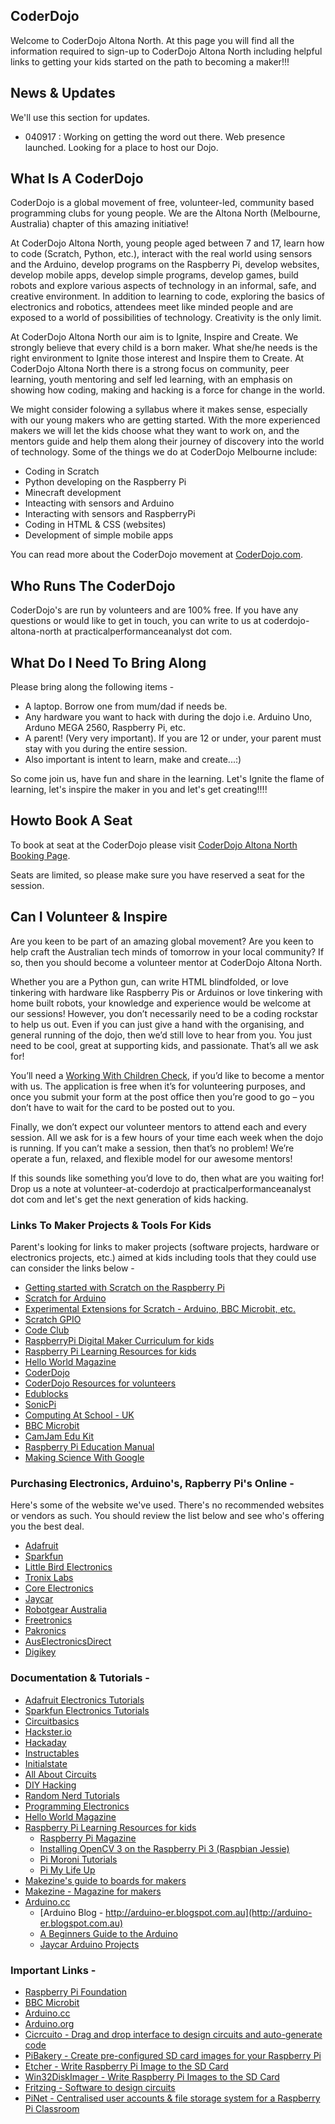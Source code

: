 
## CoderDojo

Welcome to CoderDojo Altona North. At this page you will find all the information required to sign-up to CoderDojo Altona North including helpful links to getting your kids started on the path to becoming a maker!!!

## News & Updates 

We'll use this section for updates. 

- 040917 : Working on getting the word out there. Web presence launched. Looking for a place to host our Dojo.


## What Is A CoderDojo

CoderDojo is a global movement of free, volunteer-led, community based programming clubs for young people. We are the Altona North (Melbourne, Australia) chapter of this amazing initiative!

At CoderDojo Altona North, young people aged between 7 and 17, learn how to code (Scratch, Python, etc.), interact with the real world using sensors and the Arduino, develop programs on the Raspberry Pi, develop websites, develop mobile apps, develop simple programs, develop games, build robots and explore various aspects of technology in an informal, safe, and creative environment. In addition to learning to code, exploring the basics of electronics and robotics, attendees meet like minded people and are exposed to a world of possibilities of technology. Creativity is the only limit. 

At CoderDojo Altona North our aim is to Ignite, Inspire and Create. We strongly believe that every child is a born  maker. What she/he needs is the right environment to Ignite those interest and Inspire them to Create. At CoderDojo Altona North there is a strong focus on community, peer learning, youth mentoring and self led learning, with an emphasis on showing how coding, making and hacking is a force for change in the world.

We might consider folowing a syllabus where it makes sense, especially with our young makers who are getting started. With the more experienced makers we will let the kids choose what they want to work on, and the mentors guide and help them along their journey of discovery into the world of technology. Some of the things we do at CoderDojo Melbourne include:

- Coding in Scratch
- Python developing on the Raspberry Pi
- Minecraft development
- Inteacting with sensors and Arduino
- Interacting with sensors and RaspberryPi 
- Coding in HTML & CSS (websites)
- Development of simple mobile apps

You can read more about the CoderDojo movement at [CoderDojo.com](https://coderdojo.com/about/).

## Who Runs The CoderDojo

CoderDojo's are run by volunteers and are 100% free. If you have any questions or would like to get in touch, you can write to us at coderdojo-altona-north at practicalperformanceanalyst dot com. 

## What Do I Need To Bring Along

Please bring along the following items - 

- A laptop. Borrow one from mum/dad if needs be.
- Any hardware you want to hack with during the dojo i.e. Arduino Uno, Arduno MEGA 2560, Raspberry Pi, etc.
- A parent! (Very very important). If you are 12 or under, your parent must stay with you during the entire session.
- Also important is intent to learn, make and create...:)

So come join us, have fun and share in the learning. Let's Ignite the flame of learning, let's inspire the maker in you and let's get creating!!!!

## Howto Book A Seat

To book at seat at the CoderDojo please visit [CoderDojo Altona North Booking Page](https://zen.coderdojo.com/dojos/au/altona-north-victoria/altona-north-junior-hackers). 

Seats are limited, so please make sure you have reserved a seat for the session. 

## Can I Volunteer & Inspire 

Are you keen to be part of an amazing global movement? Are you keen to help craft the Australian tech minds of tomorrow in your local community? If so, then you should become a volunteer mentor at CoderDojo Altona North. 

Whether you are a Python gun, can write HTML blindfolded, or love tinkering with hardware like Raspberry Pis or Arduinos or love tinkering with home built robots, your knowledge and experience would be welcome at our sessions! However, you don’t necessarily need to be a coding rockstar to help us out. Even if you can just give a hand with the organising, and general running of the dojo, then we’d still love to hear from you. You just need to be cool, great at supporting kids, and passionate. That’s all we ask for!

You’ll need a [Working With Children Check](http://www.workingwithchildren.vic.gov.au/), if you’d like to become a mentor with us. The application is free when it’s for volunteering purposes, and once you submit your form at the post office then you’re good to go – you don’t have to wait for the card to be posted out to you.

Finally, we don’t expect our volunteer mentors to attend each and every session. All we ask for is a few hours of your time each week when the dojo is running. If you can’t make a session, then that’s no problem! We’re operate a fun, relaxed, and flexible model for our awesome mentors! 

If this sounds like something you’d love to do, then what are you waiting for! Drop us a note at volunteer-at-coderdojo at practicalperformanceanalyst dot com and let's get the next generation of kids hacking. 

### Links To Maker Projects & Tools For Kids

Parent's looking for links to maker projects (software projects, hardware or electronics projects, etc.) aimed at kids including tools that they could use can consider the links below -

* [Getting started with Scratch on the Raspberry Pi](https://www.raspberrypi.org/documentation/usage/scratch/)
* [Scratch for Arduino](http://s4a.cat/)
* [Experimental Extensions for Scratch - Arduino, BBC Microbit, etc.](http://scratchx.org/)
* [Scratch GPIO](http://simplesi.net/scratchgpio/)
* [Code Club](https://codeclubprojects.org/en-GB/)
* [RaspberryPi Digital Maker Curriculum for kids](https://curriculum.raspberrypi.org/)
* [Raspberry Pi Learning Resources for kids](https://www.raspberrypi.org/resources/)
* [Hello World Magazine](https://helloworld.raspberrypi.org/helloworld)
* [CoderDojo](https://coderdojo.com/)
* [CoderDojo Resources for volunteers](http://kata.coderdojo.com/wiki/Home_Page)
* [Edublocks](http://edublocks.org/)
* [SonicPi](http://sonic-pi.net/)
* [Computing At School - UK](http://www.computingatschool.org.uk/)
* [BBC Microbit](https://www.microbit.co.uk)
* [CamJam Edu Kit](http://camjam.me/?page_id=236)
* [Raspberry Pi Education Manual](http://pi.cs.man.ac.uk/download/Raspberry_Pi_Education_Manual.pdf)
* [Making Science With Google](https://makingscience.withgoogle.com/?lang=en)


### Purchasing Electronics, Arduino's, Rapberry Pi's Online -

Here's some of the website we've used. There's no recommended websites or vendors as such. You should review the list below and see who's offering you the best deal.

* [Adafruit](http://adafruit.com)
* [Sparkfun](http://sparkfun.com)
* [Little Bird Electronics](https://littlebirdelectronics.com.au/)
* [Tronix Labs](https://tronixlabs.com.au)
* [Core Electronics](https://www.core-electronics.com.au)
* [Jaycar](http://www.jaycar.com.au)
* [Robotgear Australia](http://www.robotgear.com.au)
* [Freetronics](http://www.freetronics.com.au)
* [Pakronics](http://www.pakronics.com.au)
* [AusElectronicsDirect](http://www.auselectronicsdirect.com.au/)
* [Digikey](https://www.digikey.com.au/)


### Documentation & Tutorials -
* [Adafruit Electronics Tutorials](https://learn.adafruit.com/)
* [Sparkfun Electronics Tutorials](https://learn.sparkfun.com/)
* [Circuitbasics](http://www.circuitbasics.com/)
* [Hackster.io](http://www.hackster.io)
* [Hackaday](https://hackaday.io)
* [Instructables](http://www.instructables.com)
* [Initialstate](https://www.initialstate.com/learn/)
* [All About Circuits](https://www.allaboutcircuits.com)
* [DIY Hacking](https://diyhacking.com/)
* [Random Nerd Tutorials](https://randomnerdtutorials.com/)
* [Programming Electronics](https://programmingelectronics.com/home/)
* [Hello World Magazine](https://helloworld.raspberrypi.org/helloworld)
* [Raspberry Pi Learning Resources for kids](https://www.raspberrypi.org/resources/)
  * [Raspberry Pi Magazine](http://www.raspberrypi.org/magpi/)
  * [Installing OpenCV 3 on the Raspberry Pi 3 (Raspbian Jessie)](http://www.pyimagesearch.com/2016/04/18/install-guide-raspberry-pi-3-raspbian-jessie-opencv-3/)
  * [Pi Moroni Tutorials](http://learn.pimoroni.com)
  * [Pi My Life Up](https://pimylifeup.com/)
* [Makezine's guide to boards for makers](http://makezine.com/comparison/boards/)
* [Makezine - Magazine for makers](http://makezine.com)
* [Arduino.cc](http://www.arduino.cc)
  * [Arduino Blog - http://arduino-er.blogspot.com.au](http://arduino-er.blogspot.com.au)
  * [A Beginners Guide to the Arduino](http://wwww.instructables/com/id/A-Begginers-Guide-to-Arduino/)
  * [Jaycar Arduino Projects](https://www.jaycar.com.au/arduino)


### Important Links -
* [Raspberry Pi Foundation](http://www.raspberrypi.org)
* [BBC Microbit](https://www.microbit.co.uk)
* [Arduino.cc](http://www.arduino.cc)
* [Arduino.org](http://www.arduino.org)
* [Cicrcuito - Drag and drop interface to design circuits and auto-generate code](http://wwww.circuito.io)
* [PiBakery - Create pre-configured SD card images for your Raspberry Pi](http://www.pibakey.org)
* [Etcher - Write Raspberry Pi Image to the SD Card](http://etcher.io)
* [Win32DiskImager - Write Raspberry Pi Images to the SD Card](http://sourceforge.net/projects/win32diskimager/)
* [Fritzing - Software to design circuits](http://fritzing.org)
* [PiNet - Centralised user accounts & file storage system for a Raspberry Pi Classroom](http://pinet.org.uk)
